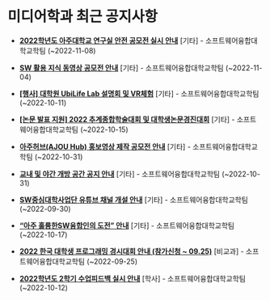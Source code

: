 # 미디어학과 최근 공지사항

* **[2022학년도 아주대학교 연구실 안전 공모전 실시 안내](https://media.ajou.ac.kr/media/board/board01.jsp?mode=view&amp;article_no=231837&amp;board_wrapper=%2Fmedia%2Fboard%2Fboard01.jsp&amp;pager.offset=0&amp;board_no=304)**
 [기타] - 소프트웨어융합대학교학팀 (~2022-11-08)

* **[SW 활용 지식 동영상 공모전 안내](https://media.ajou.ac.kr/media/board/board01.jsp?mode=view&amp;article_no=231802&amp;board_wrapper=%2Fmedia%2Fboard%2Fboard01.jsp&amp;pager.offset=0&amp;board_no=304)**
 [기타] - 소프트웨어융합대학교학팀 (~2022-11-04)

* **[[행사] 대학원 UbiLife Lab 설명회 및 VR체험](https://media.ajou.ac.kr/media/board/board01.jsp?mode=view&amp;article_no=231776&amp;board_wrapper=%2Fmedia%2Fboard%2Fboard01.jsp&amp;pager.offset=0&amp;board_no=304)**
 [기타] - 소프트웨어융합대학교학팀 (~2022-10-11)

* **[[논문 발표 지원] 2022 추계종합학술대회 및 대학생논문경진대회](https://media.ajou.ac.kr/media/board/board01.jsp?mode=view&amp;article_no=231758&amp;board_wrapper=%2Fmedia%2Fboard%2Fboard01.jsp&amp;pager.offset=0&amp;board_no=304)**
 [기타] - 소프트웨어융합대학교학팀 (~2022-10-15)

* **[아주허브(AJOU Hub) 홍보영상 제작 공모전 안내](https://media.ajou.ac.kr/media/board/board01.jsp?mode=view&amp;article_no=231670&amp;board_wrapper=%2Fmedia%2Fboard%2Fboard01.jsp&amp;pager.offset=0&amp;board_no=304)**
 [기타] - 소프트웨어융합대학교학팀 (~2022-10-31)

* **[교내 및 야간 개방 공간 공지 안내](https://media.ajou.ac.kr/media/board/board01.jsp?mode=view&amp;article_no=231661&amp;board_wrapper=%2Fmedia%2Fboard%2Fboard01.jsp&amp;pager.offset=0&amp;board_no=304)**
 [기타] - 소프트웨어융합대학교학팀 (~2022-10-31)

* **[SW중심대학사업단 유튜브 채널 개설 안내](https://media.ajou.ac.kr/media/board/board01.jsp?mode=view&amp;article_no=231591&amp;board_wrapper=%2Fmedia%2Fboard%2Fboard01.jsp&amp;pager.offset=0&amp;board_no=304)**
 [기타] - 소프트웨어융합대학교학팀 (~2022-09-30)

* **[“아주 훌륭한SW융합인의 도전” 안내](https://media.ajou.ac.kr/media/board/board01.jsp?mode=view&amp;article_no=231589&amp;board_wrapper=%2Fmedia%2Fboard%2Fboard01.jsp&amp;pager.offset=0&amp;board_no=304)**
 [기타] - 소프트웨어융합대학교학팀 (~2022-10-17)

* **[2022 한국 대학생 프로그래밍 경시대회 안내 (참가신청 ~ 09.25)](https://media.ajou.ac.kr/media/board/board01.jsp?mode=view&amp;article_no=231565&amp;board_wrapper=%2Fmedia%2Fboard%2Fboard01.jsp&amp;pager.offset=0&amp;board_no=304)**
 [비교과] - 소프트웨어융합대학교학팀 (~2022-09-25)

* **[2022학년도 2학기 수업피드백 실시 안내](https://media.ajou.ac.kr/media/board/board01.jsp?mode=view&amp;article_no=231563&amp;board_wrapper=%2Fmedia%2Fboard%2Fboard01.jsp&amp;pager.offset=0&amp;board_no=304)**
 [학사] - 소프트웨어융합대학교학팀 (~2022-10-12)
